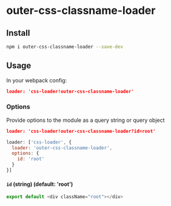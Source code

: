 # outer-css-classname-loader


## Install
```sh
npm i outer-css-classname-loader --save-dev
```
## Usage
In your webpack config:
```json
loader: 'css-loader!outer-css-classname-loader'
```


### Options

Provide options to the module as a query string or query object

```json
loader: 'css-loader!outer-css-classname-loader?id=root'
```
```js
loader: ['css-loader', {
  loader: 'outer-css-classname-loader',
  options: {
    id: 'root'
  }
}]
```

#### `id` (string) (default: 'root')

```js
export default <div className="root"></div>
```
